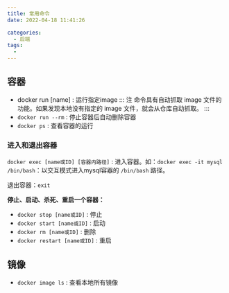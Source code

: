 ```yaml
---
title: 常用命令
date: 2022-04-18 11:41:26

categories:
  - 后端
tags:
  - 
---
```


## 容器

- docker run [name] : 运行指定image
::: 注
命令具有自动抓取 image 文件的功能。如果发现本地没有指定的 image 文件，就会从仓库自动抓取。
:::
- `docker run --rm` : 停止容器后自动删除容器
- `docker ps` : 查看容器的运行

### 进入和退出容器

`docker exec [name或ID] [容器内路径]` : 进入容器。如：`docker exec -it mysql /bin/bash`：以交互模式进入mysql容器的 `/bin/bash` 路径。

退出容器：`exit`

**停止、启动、杀死、重启一个容器：**
- `docker stop [name或ID]` : 停止
- `docker start [name或ID]` : 启动
- `docker rm [name或ID]` : 删除
- `docker restart [name或ID]` : 重启


## 镜像

- `docker image ls` : 查看本地所有镜像



